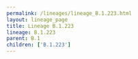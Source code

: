 ```yaml
---
permalink: /lineages/lineage_B.1.223.html
layout: lineage_page
title: Lineage B.1.223
lineage: B.1.223
parent: B.1
children: ['B.1.223']
---
```

